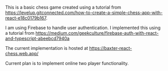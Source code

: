This is a basic chess game created using a tutorial from https://levelup.gitconnected.com/how-to-create-a-simple-chess-app-with-react-e18c0179b167.

I am using Firebase to handle user authentication. I implemented this using a tutorial from https://medium.com/geekculture/firebase-auth-with-react-and-typescript-abeebcd7940a

The current implementation is hosted at https://baxter-react-chess.web.app/

Current plan is to implement online two player functionality. 
